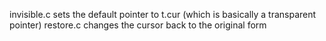 invisible.c sets the default pointer to t.cur (which is basically a transparent pointer)
restore.c changes the cursor back to the original form
